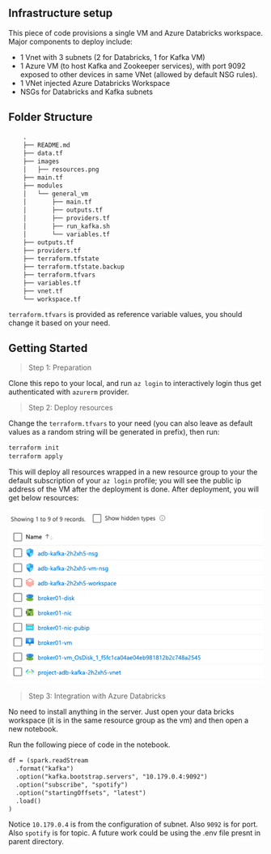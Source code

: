 ## Infrastructure setup

This piece of code provisions a single VM and Azure Databricks workspace. Major components to deploy include:
- 1 Vnet with 3 subnets (2 for Databricks, 1 for Kafka VM)
- 1 Azure VM (to host Kafka and Zookeeper services), with port 9092 exposed to other devices in same VNet (allowed by default NSG rules).
- 1 VNet injected Azure Databricks Workspace
- NSGs for Databricks and Kafka subnets

## Folder Structure

```
    .
    ├── README.md
    ├── data.tf
    ├── images
    │   ├── resources.png
    ├── main.tf
    ├── modules
    │   └── general_vm
    │       ├── main.tf
    │       ├── outputs.tf
    │       ├── providers.tf
    │       ├── run_kafka.sh
    │       └── variables.tf
    ├── outputs.tf
    ├── providers.tf
    ├── terraform.tfstate
    ├── terraform.tfstate.backup
    ├── terraform.tfvars
    ├── variables.tf
    ├── vnet.tf
    └── workspace.tf
```

`terraform.tfvars` is provided as reference variable values, you should change it based on your need.

## Getting Started

> Step 1: Preparation

Clone this repo to your local, and run `az login` to interactively login thus get authenticated with `azurerm` provider.

> Step 2: Deploy resources

Change the `terraform.tfvars` to your need (you can also leave as default values as a random string will be generated in prefix), then run:
```bash
terraform init
terraform apply
```
This will deploy all resources wrapped in a new resource group to your the default subscription of your `az login` profile; you will see the public ip address of the VM after the deployment is done. After deployment, you will get below resources:

![alt text](images/resources.png?raw=true)


> Step 3: Integration with Azure Databricks

No need to install anything in the server. Just open your data bricks workspace (it is in the same resource group as the vm) and then open a new notebook. 

Run the following piece of code in the notebook.

```
df = (spark.readStream
  .format("kafka")
  .option("kafka.bootstrap.servers", "10.179.0.4:9092")
  .option("subscribe", "spotify")
  .option("startingOffsets", "latest")
  .load()
)
```
Notice `10.179.0.4` is from the configuration of subnet. Also `9092` is for port. Also `spotify` is for topic. A future work could be using the .env file presnt in parent directory. 
